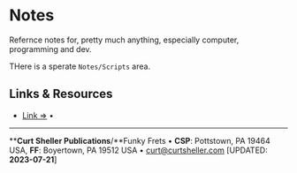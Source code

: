 # Notes

Refernce notes for, pretty much anything, especially computer, programming and dev.

THere is a sperate `Notes/Scripts` area.

## Links &amp; Resources

- [Link &rArr;]() &bull;

----
****Curt Sheller Publications**/**Funky Frets • **CSP**: Pottstown, PA 19464 USA, **FF**: Boyertown, PA 19512 USA • [curt@curtsheller.com](mailto:curt@curtsheller.com) [UPDATED: **2023-07-21**]
